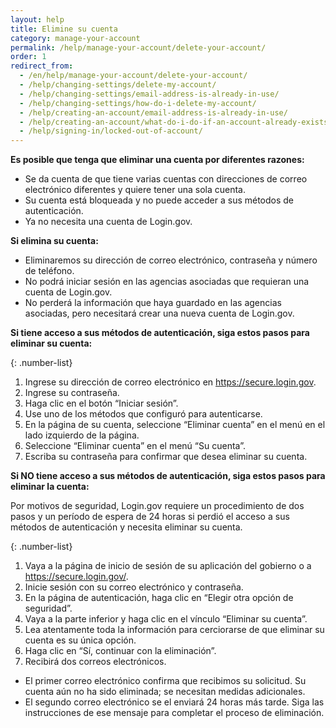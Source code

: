 ```yaml
---
layout: help 
title: Elimine su cuenta 
category: manage-your-account 
permalink: /help/manage-your-account/delete-your-account/ 
order: 1 
redirect_from:
  - /en/help/manage-your-account/delete-your-account/
  - /help/changing-settings/delete-my-account/
  - /help/changing-settings/email-address-is-already-in-use/
  - /help/changing-settings/how-do-i-delete-my-account/
  - /help/creating-an-account/email-address-is-already-in-use/
  - /help/creating-an-account/what-do-i-do-if-an-account-already-exists-under-my-email-address/
  - /help/signing-in/locked-out-of-account/
---
```

**Es posible que tenga que eliminar una cuenta por diferentes razones:**

* Se da cuenta de que tiene varias cuentas con direcciones de correo electrónico diferentes y quiere tener una sola cuenta.
* Su cuenta está bloqueada y no puede acceder a sus métodos de autenticación.
* Ya no necesita una cuenta de Login.gov.

**Si elimina su cuenta:**

* Eliminaremos su dirección de correo electrónico, contraseña y número de teléfono.
* No podrá iniciar sesión en las agencias asociadas que requieran una cuenta de Login.gov.
* No perderá la información que haya guardado en las agencias asociadas, pero necesitará crear una nueva cuenta de Login.gov.

**Si tiene acceso a sus métodos de autenticación, siga estos pasos para eliminar su cuenta:**

{: .number-list}
1. Ingrese su dirección de correo electrónico en <https://secure.login.gov>.
2. Ingrese su contraseña.
3. Haga clic en el botón “Iniciar sesión”.
4. Use uno de los métodos que configuró para autenticarse.
5. En la página de su cuenta, seleccione “Eliminar cuenta” en el menú en el lado izquierdo de la página.
6. Seleccione “Eliminar cuenta” en el menú “Su cuenta”.
7. Escriba su contraseña para confirmar que desea eliminar su cuenta.

**Si NO tiene acceso a sus métodos de autenticación, siga estos pasos para eliminar la cuenta:**

Por motivos de seguridad, Login.gov requiere un procedimiento de dos pasos y un período de espera de 24 horas si perdió el acceso a sus métodos de autenticación y necesita eliminar su cuenta.

{: .number-list}
1. Vaya a la página de inicio de sesión de su aplicación del gobierno o a <https://secure.login.gov/>.
2. Inicie sesión con su correo electrónico y contraseña.
3. En la página de autenticación, haga clic en “Elegir otra opción de seguridad”.
4. Vaya a la parte inferior y haga clic en el vínculo “Eliminar su cuenta”.
5. Lea atentamente toda la información para cerciorarse de que eliminar su cuenta es su única opción.
6. Haga clic en “Sí, continuar con la eliminación”.
7. Recibirá dos correos electrónicos.
* El primer correo electrónico confirma que recibimos su solicitud. Su cuenta aún no ha sido eliminada; se necesitan medidas adicionales.
* El segundo correo electrónico se el enviará 24 horas más tarde. Siga las instrucciones de ese mensaje para completar el proceso de eliminación.